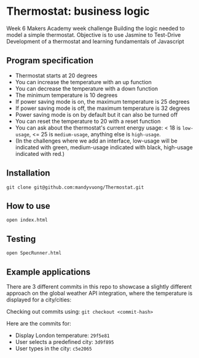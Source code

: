 # Thermostat: business logic

Week 6 Makers Academy week challenge
Building the logic needed to model a simple thermostat. Objective is to use Jasmine to Test-Drive Development of a thermostat and learning fundamentals of Javascript

## Program specification

- Thermostat starts at 20 degrees
- You can increase the temperature with an up function
- You can decrease the temperature with a down function
- The minimum temperature is 10 degrees
- If power saving mode is on, the maximum temperature is 25 degrees
- If power saving mode is off, the maximum temperature is 32 degrees
- Power saving mode is on by default but it can also be turned off
- You can reset the temperature to 20 with a reset function
- You can ask about the thermostat's current energy usage: < 18 is `low-usage`, <= 25 is `medium-usage`, anything else is `high-usage`.
- (In the challenges where we add an interface, low-usage will be indicated with green, medium-usage indicated with black, high-usage indicated with red.)

## Installation

```
git clone git@github.com:mandyvuong/Thermostat.git
```

## How to use

```
open index.html
```

## Testing

```
open SpecRunner.html
```

## Example applications

There are 3 different commits in this repo to showcase a slightly different approach on the global weather API integration, where the temperature is displayed for a city/cities:

Checking out commits using: `git checkout <commit-hash>`

Here are the commits for:

- Display London temperature: `29f5e81`
- User selects a predefined city: `3d9f895`
- User types in the city: `c5e2065`
